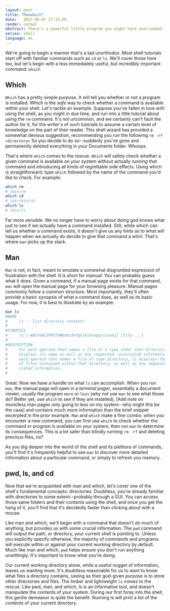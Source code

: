 ```yaml
---
layout: post
title: "Manwhich"  
date:   2017-06-07 17:15:50
render: normal
abstract: There's a powerful little program you might have overlooked. You can use it to copy files, write a book, send email, or browse the internet. Let's learn how to use it.
series: shell
language: en
---
```

We're going to begin a manner that's a tad unorthodox. Most shell tutorials
start off with familiar commands such as `cd` or `ls`. We'll cover those here
too, but let's begin with a less immediately useful, but incredibly important
command: `which`.

## Which
`Which` has a pretty simple purpose. It will tell you whether or not a program
is installed. Which is the *safe* way to check whether a command is available 
within your shell. Let's tackle an example. Suppose you've fallen in love with
using the shell, as you might in due time, and run into a little tutorial about
using the `rm` command. It's not uncommon, and we certainly can't fault the
author for it, for the writer's of such tutorials to assume a certain level of
knowledge on the part of their reader. This shell wizard has provided a somewhat
devious suggestion, recommending you run the following `rm -rf <directory>` So
you decide to do so--suddenly you've gone and permanently deleted everything in
your Documents folder. Whoops. 

That's where `which` comes to the rescue. `Which` will safely check whether a
given command is available on your system without actually *running* that
command and introducing all kinds of regrettable side effects. Using which is
straightforward: type `which` followed by the name of the command you'd like to
check. For example:
```sh
which rm 
# /bin/rm
which cd 
# /usr/bin/cd
which ls
# /bin/ls 
``` 

Far more sensible. We no longer have to worry about doing god knows what just to
see if we actually have a command installed. Still, while which can tell us
whether a command exists, it doesn't give us any hints as to what will happen
when we actually do decide to give that command a whirl. That's where `man`
picks up the slack.

## Man
`Man` is not, in fact, meant to emulate a somewhat disgruntled expression of
frustration with the shell. It is short for *manual*. You can probably guess
what it does. Given a command, if a manual page exists for that command, `man`
will open the manual page for your browsing pleasure. Manual pages commonly
follow a common structure. Most importantly, they'll often provide a basic
synopsis of what a command does, as well as its basic usage. For now, it is best
to illustrate by an example:
```sh
man ls
#NAME
#     ls -- list directory contents
#
#SYNOPSIS
#     ls [-ABCFGHLOPRSTUW@abcdefghiklmnopqrstuwx1] [file ...]
#
#DESCRIPTION
#     For each operand that names a file of a type other than directory, ls
#     displays its name as well as any requested, associated information.  For
#     each operand that names a file of type directory, ls displays the names
#     of files contained within that directory, as well as any requested, asso-
#     ciated information.
#
```
Great. Now we have a handle on what `ls` can accomplish. When you run `man`, the
manual page will open in a *terminal pager*, essentially a document viewer,
usually the program `more` or `less` (why not use `man` to see what those do?
Better yet, use `which` to see if they are installed), [Add note on more/less
man pages only going to less on my system--why might this be the case] and
contains much more information than the brief  snippet excerpted in the prior
example. `Man` and `which` make a fine combo: when you encounter a new command,
you can first use `which` to check whether the command or program is available
on your system, then run `man` to determine its consequences. This is a lot
safer than blindly running `rm -rf` and deleting precious files, no? 

As you dig deeper into the world of the shell and its plethora of commands,
you'll find it's frequently helpful to use `man` to discover more detailed
information about a particular command, or simply to refresh you memory.

## pwd, ls, and cd 
Now that we're acquainted with man and which, let's cover one of the shell's
fundamental concepts: directories. Doubtless, you're already familiar with
directories to some extent--probably through a GUI. You can access those same
folders and their contents using the shell, and once you get the hang of it,
you'll find that it's decidedly faster than clicking about with a mouse. 

Like man and which, we'll begin with a command that doesn't *do* much of
anything, but provides us with some crucial information. The `pwd` command will
output the path, or directory, your current shell is pointing to. Unless you
explicitly specify otherwise, the majority of commands and programs will execute
within or against your current working directory by default. Much like man and
which, `pwd` helps
ensure you don't run anything unwittingly. It's important to know what you're
doing.

Our current working directory alone, while a useful nugget of information,
leaves us wanting more. It's doubtless reasonable for us to want to know what
files a directory contains, seeing as their god-given purpose is to store other
directories and files. The limber and lightweight `ls` comes to the rescue.
Like pwd, man, and which, ls is an informative tool, and doesn't manipulate the
contents of your system. During our first foray into the shell, this gentle
demeanor is quite the benefit. Running ls will print a list of the contents of
your current directory.
```sh

``` 



